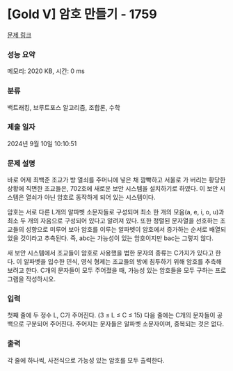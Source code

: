 # [Gold V] 암호 만들기 - 1759 

[문제 링크](https://www.acmicpc.net/problem/1759) 

### 성능 요약

메모리: 2020 KB, 시간: 0 ms

### 분류

백트래킹, 브루트포스 알고리즘, 조합론, 수학

### 제출 일자

2024년 9월 10일 10:10:51

### 문제 설명

<p>바로 어제 최백준 조교가 방 열쇠를 주머니에 넣은 채 깜빡하고 서울로 가 버리는 황당한 상황에 직면한 조교들은, 702호에 새로운 보안 시스템을 설치하기로 하였다. 이 보안 시스템은 열쇠가 아닌 암호로 동작하게 되어 있는 시스템이다.</p>

<p>암호는 서로 다른 L개의 알파벳 소문자들로 구성되며 최소 한 개의 모음(a, e, i, o, u)과 최소 두 개의 자음으로 구성되어 있다고 알려져 있다. 또한 정렬된 문자열을 선호하는 조교들의 성향으로 미루어 보아 암호를 이루는 알파벳이 암호에서 증가하는 순서로 배열되었을 것이라고 추측된다. 즉, abc는 가능성이 있는 암호이지만 bac는 그렇지 않다.</p>

<p>새 보안 시스템에서 조교들이 암호로 사용했을 법한 문자의 종류는 C가지가 있다고 한다. 이 알파벳을 입수한 민식, 영식 형제는 조교들의 방에 침투하기 위해 암호를 추측해 보려고 한다. C개의 문자들이 모두 주어졌을 때, 가능성 있는 암호들을 모두 구하는 프로그램을 작성하시오.</p>

### 입력 

 <p>첫째 줄에 두 정수 L, C가 주어진다. (3 ≤ L ≤ C ≤ 15) 다음 줄에는 C개의 문자들이 공백으로 구분되어 주어진다. 주어지는 문자들은 알파벳 소문자이며, 중복되는 것은 없다.</p>

### 출력 

 <p>각 줄에 하나씩, 사전식으로 가능성 있는 암호를 모두 출력한다.</p>

